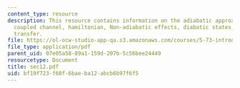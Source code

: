 ```yaml
---
content_type: resource
description: This resource contains information on the adiabatic approximation, the
  coupled channel, hamiltonian, Non-adiabatic effects, diabatic states, and electron
  transfer.
file: https://ol-ocw-studio-app-qa.s3.amazonaws.com/courses/5-73-introductory-quantum-mechanics-i-fall-2005/bf19f723f60f6baeba12abcb6b97f6f5_sec12.pdf
file_type: application/pdf
parent_uid: 07e05a58-89a1-159d-207b-5c56bee24449
resourcetype: Document
title: sec12.pdf
uid: bf19f723-f60f-6bae-ba12-abcb6b97f6f5
---
```

